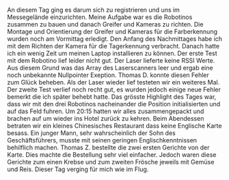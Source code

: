 An diesem Tag ging es darum sich zu registrieren und uns im Messegelände einzurichten. Meine Aufgabe war es die Robotinos zusammen zu bauen und danach Greifer und Kameras zu richten. Die Montage und Orientierung der Greifer und Kameras für die Farberkennung wurden noch am Vormittag erledigt. Den Anfang des Nachmittages habe ich mit dem Richten der Kamera für die Tagerkennung verbracht. Danach hatte ich ein wenig Zeit um meinen Laptop installieren zu können. 
Der erste Test mit dem Robotino lief leider nicht gut. Der Laser lieferte keine RSSI Werte. Aus diesem Grund was das Array des Laserscanners leer und ergab eine noch unbekannte Nullpointer Exeption. Thomas D. konnte diesen Fehler zum Glück beheben. Als der Laser wieder lief testeten wir ein weiteres Mal. Der zweite Test verlief noch recht gut, es wurden jedoch einige neue Fehler bemerkt die ich später behebt hatte. Das grösste Highlight des Tages war, dass wir mit den drei Robotinos nacheinander die Position initialisierten und auf das Feld fuhren.
Um 20:15 hatten wir alles zusammengepackt und brachen auf um wieder ins Hotel zurück zu kehren. Beim Abendessen betraten wir ein kleines Chinesisches Restaurant dass keine Englische Karte besass. Ein junger Mann, sehr wahrscheinlich der Sohn des Geschäftsführers, musste mit seinen geringen Englischkenntnissen behilflich machen. Thomas Z. bestellte die zwei ersten Gerichte von der Karte. Dies machte die Bestellung sehr viel einfacher. Jedoch waren diese Gerichte zum einen Krebse und zum zweiten Frösche jeweils mit Gemüse und Reis.
Dieser Tag verging für mich wie im Flug.
